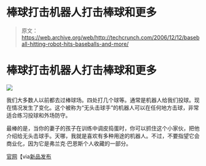# 棒球打击机器人打击棒球和更多

> 原文：<https://web.archive.org/web/http://techcrunch.com/2006/12/12/baseball-hitting-robot-hits-baseballs-and-more/>

# 棒球打击机器人打击棒球和更多

![](img/2a65b0944d4bf0c11e290f492916e8fc.png)

我们大多数人以前都去过棒球场。四处打几个球等。通常是机器人给我们投球。现在情况发生了变化。这个被称为“无头击球手”的机器人可以在任何地方击球，非常适合练习投球和外场防守。

最棒的是，当你的妻子的孩子在训练中调皮捣蛋时，你可以抓住这个小家伙，把他介绍给无头击球手。天哪，我就是喜欢有多种用途的机器人。不过，不要指望它会商业化，因为它是弗兰克·巴恩斯个人收藏的一部分。

[官网](https://web.archive.org/web/20201205222739/http://robocross.de/)【via[新品发布](https://web.archive.org/web/20201205222739/http://www.newlaunches.com/archives/baseball_hitting_robot.php)